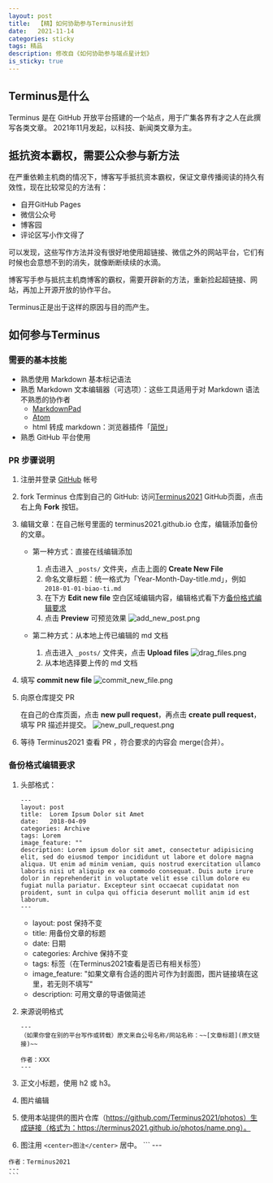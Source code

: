 ```yaml
---
layout: post
title:  【精】如何协助参与Terminus计划
date:   2021-11-14
categories: sticky
tags: 精品
description: 修改自《如何协助参与端点星计划》
is_sticky: true
---
```


## Terminus是什么

Terminus 是在 GitHub 开放平台搭建的一个站点，用于广集各界有才之人在此撰写各类文章。
2021年11月发起，以科技、新闻类文章为主。

## 抵抗资本霸权，需要公众参与新方法

在严重依赖主机商的情况下，博客写手抵抗资本霸权，保证文章传播阅读的持久有效性，现在比较常见的方法有：

- 自开GitHub Pages
- 微信公众号
- 博客园
- 评论区写小作文得了

可以发现，这些写作方法并没有很好地使用超链接、微信之外的网站平台，它们有时候也会意想不到的消失，就像断断续续的水滴。

博客写手参与抵抗主机商博客的霸权，需要开辟新的方法，重新捡起超链接、网站，再加上开源开放的协作平台。

Terminus正是出于这样的原因与目的而产生。

## 如何参与Terminus

### 需要的基本技能

- 熟悉使用 Markdown 基本标记语法
- 熟悉 Markdown 文本编辑器（可选项）：这些工具适用于对 Markdown 语法不熟悉的协作者
  - [MarkdownPad](http://markdownpad.com/)
  - [Atom](https://atom.io/)
  - html 转成 markdown：浏览器插件「[简悦](http://ksria.com/simpread/)」
- 熟悉 GitHub 平台使用

### PR 步骤说明

1. 注册并登录 [GitHub](https://github.com/) 帐号

2. fork Terminus 仓库到自己的 GitHub: 访问[Terminus2021](https://github.com/Terminus2021/terminus2021.github.io) GitHub页面，点击右上角 **Fork** 按钮。

3. 编辑文章：在自己帐号里面的 terminus2021.github.io 仓库，编辑添加备份的文章。

    - 第一种方式：直接在线编辑添加
      1. 点击进入 `_posts/` 文件夹，点击上面的 **Create New File**
      2. 命名文章标题：统一格式为「Year-Month-Day-title.md」，例如 `2018-01-01-biao-ti.md`
      3. 在下方 **Edit new file** 空白区域编辑内容，编辑格式看下方[备份格式编辑要求](#备份格式编辑要求)
      4. 点击 **Preview** 可预览效果
        ![add_new_post.png](https://i.loli.net/2020/02/09/uhZUAWm6yr3MJ4I.png)

    - 第二种方式：从本地上传已编辑的 md 文档
      1. 点击进入 `_posts/` 文件夹，点击 **Upload files**
        ![drag_files.png](https://i.loli.net/2020/02/09/Be21nogCdw4pJlE.png)
      2. 从本地选择要上传的 md 文档

5. 填写 **commit new file**
  ![commit_new_file.png](https://i.loli.net/2020/02/09/fCs72X3pBYgSkT8.png)

6. 向原仓库提交 PR
    
    在自己的仓库页面，点击 **new pull request**，再点击 **create pull request**，填写 PR 描述并提交。
    ![new_pull_request.png](https://i.loli.net/2020/02/09/mONEWGFJwXod1ep.png)

7. 等待 Terminus2021 查看 PR ，符合要求的内容会 merge(合并）。

### 备份格式编辑要求

1. 头部格式：

    ```
    ---
    layout: post
    title:  Lorem Ipsum Dolor sit Amet
    date:   2018-04-09
    categories: Archive
    tags: Lorem
    image_feature: ""
    description: Lorem ipsum dolor sit amet, consectetur adipisicing elit, sed do eiusmod tempor incididunt ut labore et dolore magna aliqua. Ut enim ad minim veniam, quis nostrud exercitation ullamco laboris nisi ut aliquip ex ea commodo consequat. Duis aute irure dolor in reprehenderit in voluptate velit esse cillum dolore eu fugiat nulla pariatur. Excepteur sint occaecat cupidatat non proident, sunt in culpa qui officia deserunt mollit anim id est laborum.
    ---
    ```
    - layout: post 保持不变
    - title: 用备份文章的标题
    - date: 日期
    - categories: Archive 保持不变
    - tags: 标签（在Terminus2021查看是否已有相关标签）
    - image_feature: "如果文章有合适的图片可作为封面图，图片链接填在这里，若无则不填写"
    - description: 可用文章的导语做简述

2. 来源说明格式

    ```
    ---
    （如果你曾在别的平台写作或转载）原文来自公号名称/网站名称：~~[文章标题](原文链接)~~
    
    作者：XXX
    ---
    ```

3. 正文小标题，使用 h2 或 h3。

4. 图片编辑
  1. 使用本站提供的图片仓库（https://github.com/Terminus2021/photos）生成链接（格式为：https://terminus2021.github.io/photos/name.png）。
  2. 图注用 `<center>图注</center>` 居中。
    ```
    ---
    
    作者：Terminus2021
    ---
    ```

